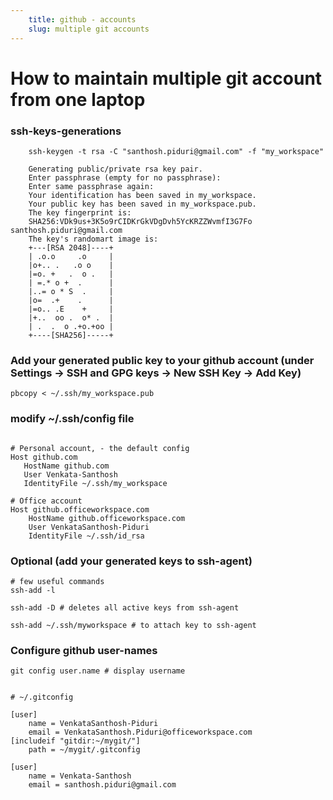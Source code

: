 ```yaml
---
    title: github - accounts
    slug: multiple git accounts
---
```


# How to maintain multiple git account from one laptop

### ssh-keys-generations 

```shell script
    ssh-keygen -t rsa -C "santhosh.piduri@gmail.com" -f "my_workspace"
    
    Generating public/private rsa key pair.
    Enter passphrase (empty for no passphrase): 
    Enter same passphrase again: 
    Your identification has been saved in my_workspace.
    Your public key has been saved in my_workspace.pub.
    The key fingerprint is:
    SHA256:VDk9us+3K5o9rCIDKrGkVDgDvh5YcKRZZWvmfI3G7Fo santhosh.piduri@gmail.com
    The key's randomart image is:
    +---[RSA 2048]----+
    | .o.o     .o     |
    |o+.. .   .o o    |
    |=o. +   .  o .   |
    | =.* o +  .      |
    |..= o * S  .     |
    |o=  .+    .      |
    |=o.. .E    +     |
    |+..  oo .  o* .  |
    | .  .  o .+o.+oo |
    +----[SHA256]-----+
```

### Add your generated public key to your github account (under Settings -> SSH and GPG keys -> New SSH Key -> Add Key)

```shell script
pbcopy < ~/.ssh/my_workspace.pub
```
### modify ~/.ssh/config file 

```shell script

# Personal account, - the default config
Host github.com
   HostName github.com
   User Venkata-Santhosh
   IdentityFile ~/.ssh/my_workspace

# Office account 
Host github.officeworkspace.com
    HostName github.officeworkspace.com
    User VenkataSanthosh-Piduri
    IdentityFile ~/.ssh/id_rsa
```

### Optional (add your generated keys to ssh-agent)

```shell script
# few useful commands 
ssh-add -l

ssh-add -D # deletes all active keys from ssh-agent

ssh-add ~/.ssh/myworkspace # to attach key to ssh-agent 

```

### Configure github user-names 

```shell script
git config user.name # display username 
```

```shell script

# ~/.gitconfig

[user]
	name = VenkataSanthosh-Piduri
	email = VenkataSanthosh.Piduri@officeworkspace.com
[includeif "gitdir:~/mygit/"]
	path = ~/mygit/.gitconfig

```

```shell script
[user]
	name = Venkata-Santhosh
	email = santhosh.piduri@gmail.com
```